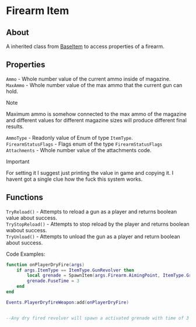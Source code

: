 # Firearm Item

## About
A inherited class from [BaseItem](link) to access properties of a firearm.

## Properties
`Ammo` - Whole number value of the current ammo inside of magazine.<br>
`MaxAmmo` - Whole number value of the max ammo that the current gun can hold.<br>

> [!NOTE]
> Maximum ammo is somehow connected to the max ammo of the magazine and different values for different magazine sizes will produce different final results.

`AmmoType` - Readonly value of Enum of type `ItemType`.<br>
`FirearmStatusFlags` - Flags enum of the type `FirearmStatusFlags`<br>
`Attachments` - Whole number value of the attachments code.<br>

> [!IMPORTANT]
> For setting it I suggest just printing the value in game and copying it. I havent got a single clue how the fuck this system works.

## Functions
`TryReload()` - Attempts to reload a gun as a player and returns boolean value about success.<br>
`TryStopReload()` - Attempts to stop reload by the player and returns boolean wabout success.<br>
`TryUnload()` - Attempts to unload the gun as a player and return boolean about success.<br>

Code Examples:

```lua
function onPlayerDryFire(args)
    if args.ItemType == ItemType.GunRevolver then
        local grenade = SpawnItem(args.Firearm.AimingPoint, ItemType.GrenadeHE)
        grenade.FuseTime = 3
    end
end

Events.PlayerDryfireWeapon:add(onPlayerDryFire)


--Any dry fired revolver will spawn a activated grenade with time of 3 seconds to explosion :trollface:
```